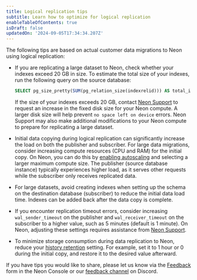 ```yaml
---
title: Logical replication tips
subtitle: Learn how to optimize for logical replication
enableTableOfContents: true
isDraft: false
updatedOn: '2024-09-05T17:34:34.207Z'
---
```


The following tips are based on actual customer data migrations to Neon using logical replication:

- If you are replicating a large dataset to Neon, check whether your indexes exceed 20 GB in size. To estimate the total size of your indexes, run the following query on the source database:

  ```sql shouldWrap
  SELECT pg_size_pretty(SUM(pg_relation_size(indexrelid))) AS total_index_size FROM pg_stat_user_indexes;
  ```

  If the size of your indexes exceeds 20 GB, contact [Neon Support](/docs/introduction/support) to request an increase in the fixed disk size for your Neon compute. A larger disk size will help prevent `no space left on device` errors. Neon Support may also make additional modifications to your Neon compute to prepare for replicating a large dataset.

- Initial data copying during logical replication can significantly increase the load on both the publisher and subscriber. For large data migrations, consider increasing compute resources (CPU and RAM) for the initial copy. On Neon, you can do this by [enabling autoscaling](/docs/guides/autoscaling-guide) and selecting a larger maximum compute size. The publisher (source database instance) typically experiences higher load, as it serves other requests while the subscriber only receives replicated data.
- For large datasets, avoid creating indexes when setting up the schema on the destination database (subscriber) to reduce the initial data load time. Indexes can be added back after the data copy is complete.
- If you encounter replication timeout errors, consider increasing `wal_sender_timeout` on the publisher and `wal_receiver_timeout` on the subscriber to a higher value, such as 5 minutes (default is 1 minute). On Neon, adjusting these settings requires assistance from [Neon Support](/docs/introduction/support).
- To minimize storage consumption during data replication to Neon, reduce your [history retention](/docs/introduction/point-in-time-restore#history-retention) setting. For example, set it to 1 hour or 0 during the initial copy, and restore it to the desired value afterward.

If you have tips you would like to share, please let us know via the [Feedback](https://console.neon.tech/app/projects?modal=feedback) form in the Neon Console or our [feedback channel](https://discord.com/channels/1176467419317940276/1176788564890112042) on Discord.
